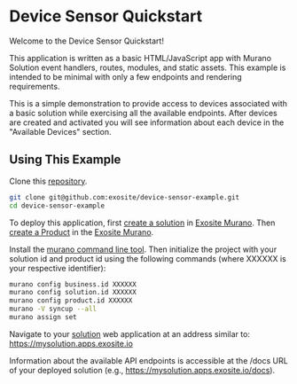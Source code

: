 # Device Sensor Quickstart

Welcome to the Device Sensor Quickstart!

This application is written as a basic HTML/JavaScript app with Murano Solution event handlers, routes, modules, and static assets. This example is intended to be minimal with only a few endpoints and rendering requirements.

This is a simple demonstration to provide access to devices associated with a basic solution while exercising all the available endpoints. After devices are created and activated you will see information about each device in the "Available Devices" section.

## Using This Example

Clone this [repository](https://github.com/exosite/device-sensor-quickstart/blob/master/README.md).

```sh
git clone git@github.com:exosite/device-sensor-example.git
cd device-sensor-example
```

To deploy this application, first [create a solution](http://docs.exosite.com/reference/ui/create-solution/) in [Exosite Murano](https://www.exosite.io/business/solutions). Then [create a Product](http://docs.exosite.com/reference/ui/create-product/) in the [Exosite Murano](https://www.exosite.io/business/products).

Install the [murano command line tool](http://docs.exosite.com/development/tools/murano-cli/). Then initialize the project with your solution id and product id using the following commands (where XXXXXX is your respective identifier):

```sh 
murano config business.id XXXXXX
murano config solution.id XXXXXX
murano config product.id XXXXXX
murano -V syncup --all
murano assign set
```

Navigate to your [solution](https://www.exosite.io/business/solutions) web application at an address similar to:
https://mysolution.apps.exosite.io

Information about the available API endpoints is accessible at the /docs URL of your deployed solution (e.g., https://mysolution.apps.exosite.io/docs).